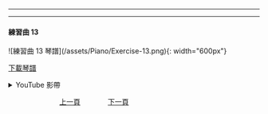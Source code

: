 ﻿---

---
<h4>練習曲 13</h4> 
![練習曲 13 琴譜](/assets/Piano/Exercise-13.png){: width="600px"}

[下載琴譜](/assets/Piano/Exercise-13.pdf)

<details>
  <summary>YouTube 影帶</summary>
<ol>
<iframe width="560" height="315" src="https://www.youtube.com/embed/-DGM8RVxUBI" title="練習曲 5" frameborder="0" allow="accelerometer; autoplay; clipboard-write; encrypted-media; gyroscope; picture-in-picture; web-share" allowfullscreen></iframe>

</ol>
</details>

&nbsp;&nbsp;&nbsp;&nbsp;&nbsp;&nbsp;&nbsp;&nbsp;&nbsp;&nbsp;&nbsp;&nbsp;
&nbsp;&nbsp;&nbsp;&nbsp;&nbsp;&nbsp;&nbsp;&nbsp;&nbsp;&nbsp;&nbsp;&nbsp;
[上一頁](Practice12)
&nbsp;&nbsp;&nbsp;&nbsp;&nbsp;&nbsp;&nbsp;&nbsp;&nbsp;&nbsp;&nbsp;&nbsp;
[下一頁](Practice14)






